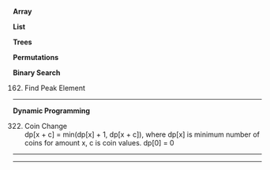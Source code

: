 **Array**


**List**


**Trees**


**Permutations**

**Binary Search**
  
  162. Find Peak Element

****


**Dynamic Programming**

  322. Coin Change  
  dp[x + c] = min(dp[x] + 1, dp[x + c]),
  where dp[x] is minimum number of coins for amount x, c is coin values. dp[0] = 0


****


****
